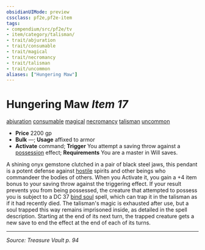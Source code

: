 ```yaml
---
obsidianUIMode: preview
cssclass: pf2e,pf2e-item
tags:
- compendium/src/pf2e/tv
- item/category/talisman/
- trait/abjuration
- trait/consumable
- trait/magical
- trait/necromancy
- trait/talisman
- trait/uncommon
aliases: ["Hungering Maw"]
---
```

# Hungering Maw *Item 17*  
[abjuration](abjuration.md "Abjuration School Trait")  [consumable](consumable.md "Consumable Item Trait")  [magical](magical.md "Magical Item Trait")  [necromancy](necromancy.md "Necromancy School Trait")  [talisman](talisman.md "Talisman Item Trait")  [uncommon](uncommon.md "Uncommon Rarity Trait")  

- **Price** 2200 gp
- **Bulk** —; **Usage** affixed to armor
- **Activate** command; **Trigger** You attempt a saving throw against a [possession](Reference/Rules/Traits/possession.md "Possession Effect Trait") effect; **Requirements** You are a master in Will saves.

A shining onyx gemstone clutched in a pair of black steel jaws, this pendant is a potent defense against [hostile](conditions.md#Hostile) spirits and other beings who commandeer the bodies of others. When you Activate it, you gain a +4 item bonus to your saving throw against the triggering effect. If your result prevents you from being possessed, the creature that attempted to possess you is subject to a DC 37 [bind soul](bind-soul.md) spell, which can trap it in the talisman as if it had recently died. The talisman's magic is exhausted after use, but a soul trapped this way remains imprisoned inside, as detailed in the spell description. Starting at the end of its next turn, the trapped creature gets a new save to end the effect at the end of each of its turns.


---
*Source: Treasure Vault p. 94*